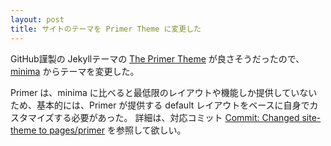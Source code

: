 ```yaml
---
layout: post
title: サイトのテーマを Primer Theme に変更した
---
```


GitHub謹製の Jekyllテーマの [The Primer Theme](https://github.com/pages-themes/primer) が良さそうだったので、[minima](https://github.com/jekyll/minima) からテーマを変更した。

Primer は、minima に比べると最低限のレイアウトや機能しか提供していないため、基本的には、Primer が提供する default レイアウトをベースに自身でカスタマイズする必要があった。
詳細は、対応コミット [Commit: Changed site-theme to pages/primer](https://github.com/hidakatsuya/hidakatsuya.github.io/commit/1d4129ef667421865e42b19954772edf1e7b9ed9) を参照して欲しい。
